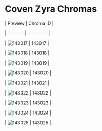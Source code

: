 # Coven Zyra Chromas


| Preview | Chroma ID |

|---------|-----------|

| ![143017](https://raw.communitydragon.org/latest/plugins/rcp-be-lol-game-data/global/default/v1/champion-chroma-images/143/143017.png) | 143017 |

| ![143018](https://raw.communitydragon.org/latest/plugins/rcp-be-lol-game-data/global/default/v1/champion-chroma-images/143/143018.png) | 143018 |

| ![143019](https://raw.communitydragon.org/latest/plugins/rcp-be-lol-game-data/global/default/v1/champion-chroma-images/143/143019.png) | 143019 |

| ![143020](https://raw.communitydragon.org/latest/plugins/rcp-be-lol-game-data/global/default/v1/champion-chroma-images/143/143020.png) | 143020 |

| ![143021](https://raw.communitydragon.org/latest/plugins/rcp-be-lol-game-data/global/default/v1/champion-chroma-images/143/143021.png) | 143021 |

| ![143022](https://raw.communitydragon.org/latest/plugins/rcp-be-lol-game-data/global/default/v1/champion-chroma-images/143/143022.png) | 143022 |

| ![143023](https://raw.communitydragon.org/latest/plugins/rcp-be-lol-game-data/global/default/v1/champion-chroma-images/143/143023.png) | 143023 |

| ![143024](https://raw.communitydragon.org/latest/plugins/rcp-be-lol-game-data/global/default/v1/champion-chroma-images/143/143024.png) | 143024 |

| ![143025](https://raw.communitydragon.org/latest/plugins/rcp-be-lol-game-data/global/default/v1/champion-chroma-images/143/143025.png) | 143025 |